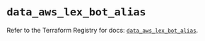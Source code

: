 # `data_aws_lex_bot_alias`

Refer to the Terraform Registry for docs: [`data_aws_lex_bot_alias`](https://registry.terraform.io/providers/hashicorp/aws/4.67.0/docs/data-sources/lex_bot_alias).
